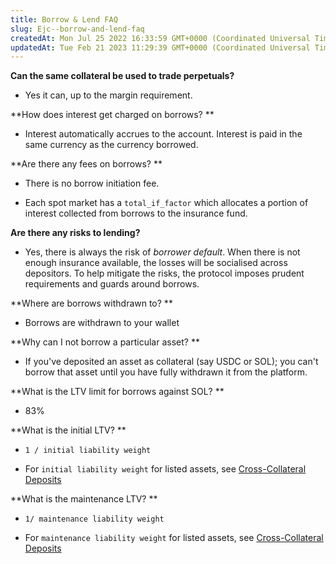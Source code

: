 ```yaml
---
title: Borrow & Lend FAQ
slug: Ejc--borrow-and-lend-faq
createdAt: Mon Jul 25 2022 16:33:59 GMT+0000 (Coordinated Universal Time)
updatedAt: Tue Feb 21 2023 11:29:39 GMT+0000 (Coordinated Universal Time)
---
```


**Can the same collateral be used to trade perpetuals?**

*   Yes it can, up to the margin requirement.

**How does interest get charged on borrows? **

*   Interest automatically accrues to the account. Interest is paid in the same currency as the currency borrowed.

**Are there any fees on borrows? **

*   There is no borrow initiation fee.

*   Each spot market has a `total_if_factor` which allocates a portion of interest collected from borrows to the insurance fund.

**Are there any risks to lending?**

*   Yes, there is always the risk of *borrower default*. When there is not enough insurance available, the losses will be socialised across depositors. To help mitigate the risks, the protocol imposes prudent requirements and guards around borrows.

**Where are borrows withdrawn to? **

*   Borrows are withdrawn to your wallet

**Why can I not borrow a particular asset? **

*   If you've deposited an asset as collateral (say USDC or SOL); you can't borrow that asset until you have fully withdrawn it from the platform.&#x20;

**What is the LTV limit for borrows against SOL? **

*   83%&#x20;

**What is the initial LTV? **

*   `1 / initial liability weight`

*   For `initial liability weight` for listed assets, see [Cross-Collateral Deposits](<../Drift Protocol v2 Docs/Cross-Collateral Deposits.md>)&#x20;

**What is the maintenance LTV? **

*   `1/ maintenance liability weight`

*   For `maintenance liability weight` for listed assets, see [Cross-Collateral Deposits](<../Drift Protocol v2 Docs/Cross-Collateral Deposits.md>)&#x20;

